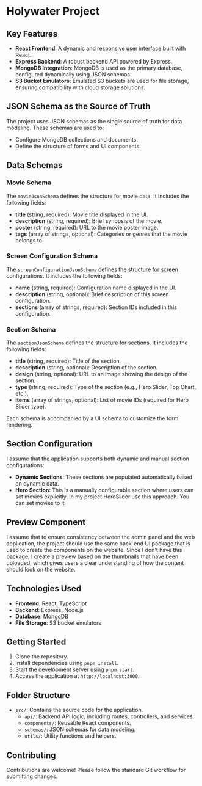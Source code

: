 # Holywater Project

## Key Features
- **React Frontend**: A dynamic and responsive user interface built with React.
- **Express Backend**: A robust backend API powered by Express.
- **MongoDB Integration**: MongoDB is used as the primary database, configured dynamically using JSON schemas.
- **S3 Bucket Emulators**: Emulated S3 buckets are used for file storage, ensuring compatibility with cloud storage solutions.

## JSON Schema as the Source of Truth
The project uses JSON schemas as the single source of truth for data modeling. These schemas are used to:
- Configure MongoDB collections and documents.
- Define the structure of forms and UI components.

## Data Schemas

### Movie Schema
The `movieJsonSchema` defines the structure for movie data. It includes the following fields:
- **title** (string, required): Movie title displayed in the UI.
- **description** (string, required): Brief synopsis of the movie.
- **poster** (string, required): URL to the movie poster image.
- **tags** (array of strings, optional): Categories or genres that the movie belongs to.

### Screen Configuration Schema
The `screenConfigurationJsonSchema` defines the structure for screen configurations. It includes the following fields:
- **name** (string, required): Configuration name displayed in the UI.
- **description** (string, optional): Brief description of this screen configuration.
- **sections** (array of strings, required): Section IDs included in this configuration.

### Section Schema
The `sectionJsonSchema` defines the structure for sections. It includes the following fields:
- **title** (string, required): Title of the section.
- **description** (string, optional): Description of the section.
- **design** (string, optional): URL to an image showing the design of the section.
- **type** (string, required): Type of the section (e.g., Hero Slider, Top Chart, etc.).
- **items** (array of strings, optional): List of movie IDs (required for Hero Slider type).

Each schema is accompanied by a UI schema to customize the form rendering.

## Section Configuration
I assume that the application supports both dynamic and manual section configurations:
- **Dynamic Sections**: These sections are populated automatically based on dynamic data.
- **Hero Section**: This is a manually configurable section where users can set movies explicitly. In my project HeroSlider use this approach. You can set movies to it

## Preview Component
I assume that to ensure consistency between the admin panel and the web application, the project should use the same back-end UI package that is used to create the components on the website. Since I don't have this package, I create a preview based on the thumbnails that have been uploaded, which gives users a clear understanding of how the content should look on the website.

## Technologies Used
- **Frontend**: React, TypeScript
- **Backend**: Express, Node.js
- **Database**: MongoDB
- **File Storage**: S3 bucket emulators

## Getting Started
1. Clone the repository.
2. Install dependencies using `pnpm install`.
3. Start the development server using `pnpm start`.
4. Access the application at `http://localhost:3000`.

## Folder Structure
- `src/`: Contains the source code for the application.
  - `api/`: Backend API logic, including routes, controllers, and services.
  - `components/`: Reusable React components.
  - `schemas/`: JSON schemas for data modeling.
  - `utils/`: Utility functions and helpers.

## Contributing
Contributions are welcome! Please follow the standard Git workflow for submitting changes.